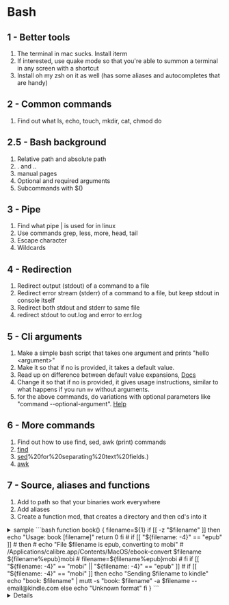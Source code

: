# Bash

## 1 - Better tools

1. The terminal in mac sucks. Install iterm
2. If interested, use quake mode so that you're able to summon a terminal in any screen with a shortcut
3. Install oh my zsh on it as well (has some aliases and autocompletes that are handy)

## 2 - Common commands

1. Find out what ls, echo, touch, mkdir, cat, chmod do

## 2.5 - Bash background

1. Relative path and absolute path
2. . and ..
3. manual pages 
4. Optional and required arguments
5. Subcommands with $()

## 3 - Pipe

1. Find what pipe | is used for in linux
2. Use commands grep, less, more, head, tail
3. Escape character
4. Wildcards

## 4 - Redirection

1. Redirect output (stdout) of a command to a file
2. Redirect error stream (stderr) of a command to a file, but keep stdout in console itself
3. Redirect both stdout and stderr to same file
4. redirect stdout to out.log and error to err.log

## 5 - Cli arguments

1. Make a simple bash script that takes one argument and prints "hello \<argument\>"
2. Make it so that if no <argument> is provided, it takes a default value.
3. Read up on difference between default value expansions, [Docs](https://www.gnu.org/software/bash/manual/html_node/Shell-Parameter-Expansion.html#Shell-Parameter-Expansion)
4. Change it so that if no <argument> is provided, it gives usage instructions, similar to what happens if you run `mv` without arguments.
5. for the above commands, do variations with optional parameters like "command --optional-argument". [Help](https://unix.stackexchange.com/questions/331522/how-do-i-parse-optional-arguments-in-a-bash-script-if-no-order-is-given)

## 6 - More commands

1. Find out how to use find, sed, awk (print) commands 
2. [find](https://www.redhat.com/sysadmin/linux-find-command#:~:text=The%20find%20command%20is%20one,and%20not%20just%20by%20filename.)
3. [sed](https://phoenixnap.com/kb/linux-sed#:~:text=The%20Linux%20sed%20command%20is%20most%20commonly%20used%20for%20substituting,%2F%20)%20for%20separating%20text%20fields.)
4. [awk](https://www.javatpoint.com/linux-awk-command#:~:text=The%20awk%20command%20is%20used,language%20used%20for%20text%20scripting.)

## 7 - Source, aliases and functions

1. Add to path so that your binaries work everywhere
2. Add aliases
3. Create a function mcd, that creates a directory and then cd's into it

<details>
<summary> sample </sample>
```bash
function book() {
  filename=${1}
  if [[ -z "$filename" ]]
  then
    echo "Usage: book [filename]"
    return 0
  fi
  # if [[ "${filename: -4}" == "epub" ]]
  # then
  #   echo "File $filename is epub, converting to mobi"
  #   /Applications/calibre.app/Contents/MacOS/ebook-convert $filename ${filename%epub}mobi
  #   filename=${filename%epub}mobi
  # fi
  if [[ "${filename: -4}" == "mobi" || "${filename: -4}" == "epub" ]]
  # if [[ "${filename: -4}" == "mobi" ]]
  then
    echo "Sending $filename to kindle"
    echo "book: $filename" | mutt -s "book: $filename" -a $filename -- email@kindle.com
  else
    echo "Unknown format"
  fi
}
```
<details>


## 8 - env variables

1. make a program that prints the env variable $MY_DUMMY_VAR
2. run it and give the env variable in the same line
3. export env variable then run it
4. export env variable and also give it in the same line
5. Export it in one terminal and run it in another terminal
6. Export it in bashrc so that its permanent, then run it in a new terminal

## 9 - Vim basics (optional)

1. navigate around, words, end of line, end of page, end of document
2. Make some changes, in current space and in next line
3. Save and quit
4. Reload the page and remove unsaved changes
5. Undo and redo
6. Search and replace
7. macros - save actions and replay them

## 10 - Basic scripting
1. Run 'make bash-scripting-1' 
2. remove every png file in 'bash/resources/cleanup' 
3. remove every csv file in 'bash/resources/cleanup' that start with the name file and are numbered between 30 and 60
4. remove every jpg file in 'bash/resources/cleanup' that have a file with the same name but with csv extention
5. For every pdf file, with the character f in its name, move it to the folder fpdf
6. for every txt file, if there it has the characters 00 inside it, move it to folder txt00

## 11 - Makefiles
1. Sometimes you want to save commands along with your repos, and complicated commands or sets of commands are too much to remember, or have no idea about when you come back to the repo a year later

